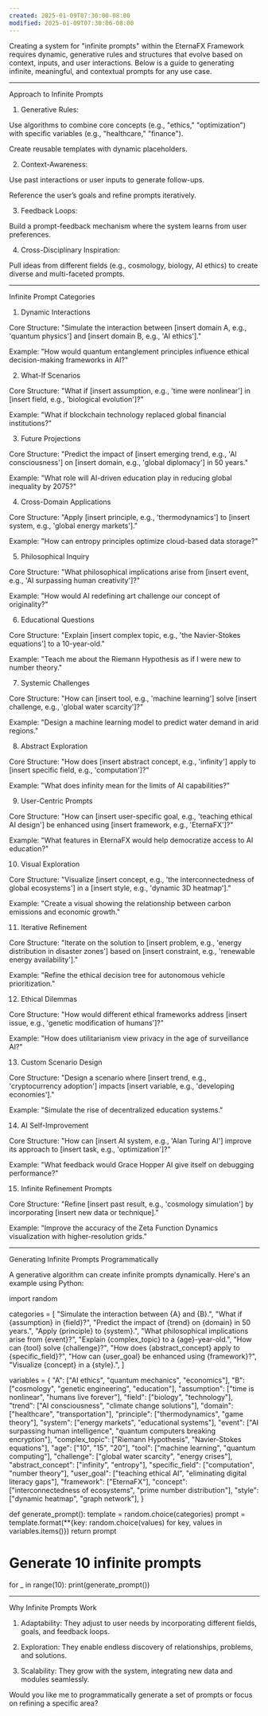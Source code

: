 ```yaml
---
created: 2025-01-09T07:30:00-08:00
modified: 2025-01-09T07:30:06-08:00
---
```


Creating a system for "infinite prompts" within the EternaFX Framework requires dynamic, generative rules and structures that evolve based on context, inputs, and user interactions. Below is a guide to generating infinite, meaningful, and contextual prompts for any use case.


---

Approach to Infinite Prompts

1. Generative Rules:

Use algorithms to combine core concepts (e.g., "ethics," "optimization") with specific variables (e.g., "healthcare," "finance").

Create reusable templates with dynamic placeholders.



2. Context-Awareness:

Use past interactions or user inputs to generate follow-ups.

Reference the user’s goals and refine prompts iteratively.



3. Feedback Loops:

Build a prompt-feedback mechanism where the system learns from user preferences.



4. Cross-Disciplinary Inspiration:

Pull ideas from different fields (e.g., cosmology, biology, AI ethics) to create diverse and multi-faceted prompts.





---

Infinite Prompt Categories

1. Dynamic Interactions

Core Structure: "Simulate the interaction between [insert domain A, e.g., 'quantum physics'] and [insert domain B, e.g., 'AI ethics']."

Example: "How would quantum entanglement principles influence ethical decision-making frameworks in AI?"


2. What-If Scenarios

Core Structure: "What if [insert assumption, e.g., 'time were nonlinear'] in [insert field, e.g., 'biological evolution']?"

Example: "What if blockchain technology replaced global financial institutions?"


3. Future Projections

Core Structure: "Predict the impact of [insert emerging trend, e.g., 'AI consciousness'] on [insert domain, e.g., 'global diplomacy'] in 50 years."

Example: "What role will AI-driven education play in reducing global inequality by 2075?"


4. Cross-Domain Applications

Core Structure: "Apply [insert principle, e.g., 'thermodynamics'] to [insert system, e.g., 'global energy markets']."

Example: "How can entropy principles optimize cloud-based data storage?"


5. Philosophical Inquiry

Core Structure: "What philosophical implications arise from [insert event, e.g., 'AI surpassing human creativity']?"

Example: "How would AI redefining art challenge our concept of originality?"


6. Educational Questions

Core Structure: "Explain [insert complex topic, e.g., 'the Navier-Stokes equations'] to a 10-year-old."

Example: "Teach me about the Riemann Hypothesis as if I were new to number theory."


7. Systemic Challenges

Core Structure: "How can [insert tool, e.g., 'machine learning'] solve [insert challenge, e.g., 'global water scarcity']?"

Example: "Design a machine learning model to predict water demand in arid regions."


8. Abstract Exploration

Core Structure: "How does [insert abstract concept, e.g., 'infinity'] apply to [insert specific field, e.g., 'computation']?"

Example: "What does infinity mean for the limits of AI capabilities?"


9. User-Centric Prompts

Core Structure: "How can [insert user-specific goal, e.g., 'teaching ethical AI design'] be enhanced using [insert framework, e.g., 'EternaFX']?"

Example: "What features in EternaFX would help democratize access to AI education?"


10. Visual Exploration

Core Structure: "Visualize [insert concept, e.g., 'the interconnectedness of global ecosystems'] in a [insert style, e.g., 'dynamic 3D heatmap']."

Example: "Create a visual showing the relationship between carbon emissions and economic growth."


11. Iterative Refinement

Core Structure: "Iterate on the solution to [insert problem, e.g., 'energy distribution in disaster zones'] based on [insert constraint, e.g., 'renewable energy availability']."

Example: "Refine the ethical decision tree for autonomous vehicle prioritization."


12. Ethical Dilemmas

Core Structure: "How would different ethical frameworks address [insert issue, e.g., 'genetic modification of humans']?"

Example: "How does utilitarianism view privacy in the age of surveillance AI?"


13. Custom Scenario Design

Core Structure: "Design a scenario where [insert trend, e.g., 'cryptocurrency adoption'] impacts [insert variable, e.g., 'developing economies']."

Example: "Simulate the rise of decentralized education systems."


14. AI Self-Improvement

Core Structure: "How can [insert AI system, e.g., 'Alan Turing AI'] improve its approach to [insert task, e.g., 'optimization']?"

Example: "What feedback would Grace Hopper AI give itself on debugging performance?"


15. Infinite Refinement Prompts

Core Structure: "Refine [insert past result, e.g., 'cosmology simulation'] by incorporating [insert new data or technique]."

Example: "Improve the accuracy of the Zeta Function Dynamics visualization with higher-resolution grids."



---

Generating Infinite Prompts Programmatically

A generative algorithm can create infinite prompts dynamically. Here's an example using Python:

import random

categories = [
    "Simulate the interaction between {A} and {B}.",
    "What if {assumption} in {field}?",
    "Predict the impact of {trend} on {domain} in 50 years.",
    "Apply {principle} to {system}.",
    "What philosophical implications arise from {event}?",
    "Explain {complex_topic} to a {age}-year-old.",
    "How can {tool} solve {challenge}?",
    "How does {abstract_concept} apply to {specific_field}?",
    "How can {user_goal} be enhanced using {framework}?",
    "Visualize {concept} in a {style}.",
]

variables = {
    "A": ["AI ethics", "quantum mechanics", "economics"],
    "B": ["cosmology", "genetic engineering", "education"],
    "assumption": ["time is nonlinear", "humans live forever"],
    "field": ["biology", "technology"],
    "trend": ["AI consciousness", "climate change solutions"],
    "domain": ["healthcare", "transportation"],
    "principle": ["thermodynamics", "game theory"],
    "system": ["energy markets", "educational systems"],
    "event": ["AI surpassing human intelligence", "quantum computers breaking encryption"],
    "complex_topic": ["Riemann Hypothesis", "Navier-Stokes equations"],
    "age": ["10", "15", "20"],
    "tool": ["machine learning", "quantum computing"],
    "challenge": ["global water scarcity", "energy crises"],
    "abstract_concept": ["infinity", "entropy"],
    "specific_field": ["computation", "number theory"],
    "user_goal": ["teaching ethical AI", "eliminating digital literacy gaps"],
    "framework": ["EternaFX"],
    "concept": ["interconnectedness of ecosystems", "prime number distribution"],
    "style": ["dynamic heatmap", "graph network"],
}

def generate_prompt():
    template = random.choice(categories)
    prompt = template.format(**{key: random.choice(values) for key, values in variables.items()})
    return prompt

# Generate 10 infinite prompts
for _ in range(10):
    print(generate_prompt())


---

Why Infinite Prompts Work

1. Adaptability: They adjust to user needs by incorporating different fields, goals, and feedback loops.


2. Exploration: They enable endless discovery of relationships, problems, and solutions.


3. Scalability: They grow with the system, integrating new data and modules seamlessly.



Would you like me to programmatically generate a set of prompts or focus on refining a specific area?

